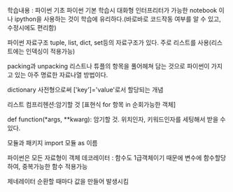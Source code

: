 학습내용 : 파이썬 기초
파이썬 기본 학습시 대화형 인터프리터가 가능한 notebook 이나 ipython을 사용하는 것이 학습에 유리하다.(바로바로 코드작동 여부를 알 수 있고, 수정시에도 편리함)

파이썬 자료구조
tuple, list, dict, set등의 자료구조가 있다.
주로 리스트를 사용(리스트에는 인덱싱이 적용가능)

packing과 unpacking
리스트나 튜플의 항목을 풀어헤쳐 담는 것으로 파이썬이 가지고 있는 아주 명료한 자료나열 방법이다.

dictionary
사전형으로써 ['key']='value'로서 할당되는 개념

리스트 컴프리헨션:암기할 것
[표현식 for 항목 in 순회가능한 객체]

def function(*args, **kwarg):
암기할 것. 위치인자, 키워드인자를 세팅해서 받을 수 있다.

모듈과 패키지
import 모듈 as 이름

파이썬은 모든 자료형이 객체
데코레이터 : 함수도 1급객체이기 때문에 변수에 함수할당하여, 중복가능한 함수 적용가능

제네레이터
순환할 때마다 값을 만들어 발생시킴

